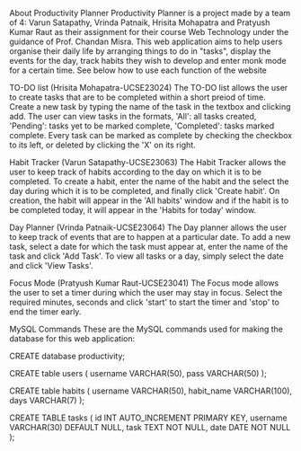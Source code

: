 About Productivity Planner
  Productivity Planner is a project made by a team of 4: Varun Satapathy, Vrinda Patnaik, Hrisita Mohapatra and Pratyush Kumar Raut as their assignment for their course Web Technology under the guidance of 
  Prof. Chandan Misra. This web application aims to help users organise their daily life by arranging things to do in "tasks", display the events for the day, track habits they wish to develop and enter monk 
  mode for a certain time. See below how to use each function of the website

TO-DO list (Hrisita Mohapatra-UCSE23024)
  The TO-DO list allows the user to create tasks that are to be completed within a short preiod of time. Create a new task by typing the name of the task in the textbox and clicking add. The user can view tasks 
  in the formats, 'All': all tasks created, 'Pending': tasks yet to be marked complete, 'Completed': tasks marked complete. Every task can be marked as complete by checking the checkbox to its left, or deleted 
  by clicking the 'X' on its right.

Habit Tracker (Varun Satapathy-UCSE23063)
  The Habit Tracker allows the user to keep track of habits according to the day on which it is to be completed. To create a habit, enter the name of the habit and the select the day during which it is to be 
  completed, and finally click 'Create habit'. On creation, the habit will appear in the 'All habits' window and if the habit is to be completed today, it will appear in the 'Habits for today' window.

Day Planner (Vrinda Patnaik-UCSE23064)
  The Day planner allows the user to keep track of events that are to happen at a particular date. To add a new task, select a date for which the task must appear at, enter the name of the task and click 
  'Add Task'. To view all tasks or a day, simply select the date and click 'View Tasks'.

Focus Mode (Pratyush Kumar Raut-UCSE23041)
  The Focus mode allows the user to set a timer during which the user may stay in focus. Select the required minutes, seconds and click 'start' to start the timer and 'stop' to end the timer early.

MySQL Commands
  These are the MySQL commands used for making the database for this web application:

  CREATE database productivity;
  
  CREATE table users (
    username VARCHAR(50),
    pass VARCHAR(50)
  );
  
  CREATE table habits (
    username VARCHAR(50),
    habit_name VARCHAR(100),
    days VARCHAR(7)
  );
  
  CREATE TABLE tasks (
    id INT AUTO_INCREMENT PRIMARY KEY,
    username VARCHAR(30) DEFAULT NULL,
    task TEXT NOT NULL,
    date DATE NOT NULL
  );


